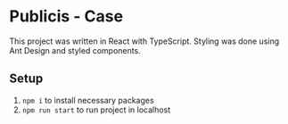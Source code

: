 # Publicis - Case

This project was written in React with TypeScript. Styling was done using Ant Design and styled components.

## Setup

1. `npm i` to install necessary packages
2. `npm run start` to run project in localhost
